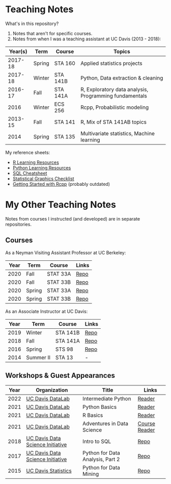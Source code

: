# Teaching Notes

What's in this repository?

1. Notes that aren't for specific courses.
2. Notes from when I was a teaching assistant at UC Davis (2013 - 2018):

Year(s) | Term   | Course   | Topics
------- | ------ | -------- | ------
2017-18 | Spring | STA 160  | Applied statistics projects
2017-18 | Winter | STA 141B | Python, Data extraction & cleaning
2016-17 | Fall   | STA 141A | R, Exploratory data analysis, Programming fundamentals
2016    | Winter | ECS 256  | Rcpp, Probabilistic modeling
2013-15 | Fall   | STA 141  | R, Mix of STA 141AB topics
2014    | Spring | STA 135  | Multivariate statistics, Machine learning

My reference sheets:

* [R Learning Resources][ref-r]
* [Python Learning Resources][ref-python]
* [SQL Cheatsheet][sql]
* [Statistical Graphics Checklist][graphics-checklist]
* [Getting Started with Rcpp][rcpp] (probably outdated)

[ref-r]: references/sta141a.md
[ref-python]: references/sta141b.md
[sql]: workshops/sql_cheatsheet.pdf
[graphics-checklist]: sta141a/graphics_checklist.pdf
[rcpp]: ecs256/rcpp.pdf

# My Other Teaching Notes

Notes from courses I instructed (and developed) are in separate repositories.

## Courses

As a Neyman Visiting Assistant Professor at UC Berkeley:

Year | Term     | Course   | Links
-----|----------|----------|------
2020 | Fall     | STAT 33A | [Repo][2020-fall-stat33a]
2020 | Fall     | STAT 33B | [Repo][2020-fall-stat33b]
2020 | Spring   | STAT 33A | [Repo][2020-spring-stat33ab]
2020 | Spring   | STAT 33B | [Repo][2020-spring-stat33ab]

[2020-spring-stat33ab]: https://github.com/IntroToProgrammingWithR/2020-spring-stat33ab
[2020-fall-stat33a]: https://github.com/IntroToProgrammingWithR/2020-fall-stat33a
[2020-fall-stat33b]: https://github.com/IntroToProgrammingWithR/2020-fall-stat33b

As an Associate Instructor at UC Davis:

Year  | Term       | Course     | Links
----- | ---------- | ---------- | ------
2019  | Winter     | STA 141B   | [Repo][2019-winter-sta141b]
2018  | Fall       | STA 141A   | [Repo][2018-fall-sta141a]
2016  | Spring     | STS 98     | [Repo][2016-spring-sts98]
2014  | Summer II  | STA 13     | -

[2019-winter-sta141b]: https://github.com/2019-winter-ucdavis-sta141b/notes
[2018-fall-sta141a]: https://github.com/nick-ulle/2018-ucdavis-sta141a
[2016-spring-sts98]: https://github.com/2016-ucdavis-sts98/notes

## Workshops & Guest Appearances

Year | Organization                                    | Title                            | Links
---- | ----------------------------------------------- | -------------------------------- | -----
2022 | [UC Davis DataLab][ucd-datalab]                 | Intermediate Python              | [Reader][intermediate-python]
2021 | [UC Davis DataLab][ucd-datalab]                 | Python Basics                    | [Reader][python-basics]
2021 | [UC Davis DataLab][ucd-datalab]                 | R Basics                         | [Reader][r-basics]
2021 | [UC Davis DataLab][ucd-datalab]                 | Adventures in Data Science       | [Course Reader][2021-ist08]
2018 | [UC Davis Data Science Initiative][ucd-datalab] | Intro to SQL                     | [Repo][2018-sql-workshop]
2017 | [UC Davis Data Science Initiative][ucd-datalab] | Python for Data Analysis, Part 2 | [Repo][2017-python-workshop]
2015 | [UC Davis Statistics][ucd-stats]                | Python for Data Mining           | [Repo][2015-python-workshop]

[ucd-datalab]:https://datalab.ucdavis.edu/ 
[ucd-stats]:https://statistics.ucdavis.edu/

[intermediate-python]: https://ucdavisdatalab.github.io/workshop_intermediate_python/
[python-basics]: https://ucdavisdatalab.github.io/workshop_python_basics/
[r-basics]: https://ucdavisdatalab.github.io/workshop_r_basics/
[2021-ist08]: https://ucdavisdatalab.github.io/adventures_in_data_science/
[2018-sql-workshop]: https://github.com/clarkfitzg/SQLworkshop
[2017-python-workshop]: https://github.com/nick-ulle/2017.04-python-workshop
[2015-python-workshop]: https://github.com/nick-ulle/2015-python
